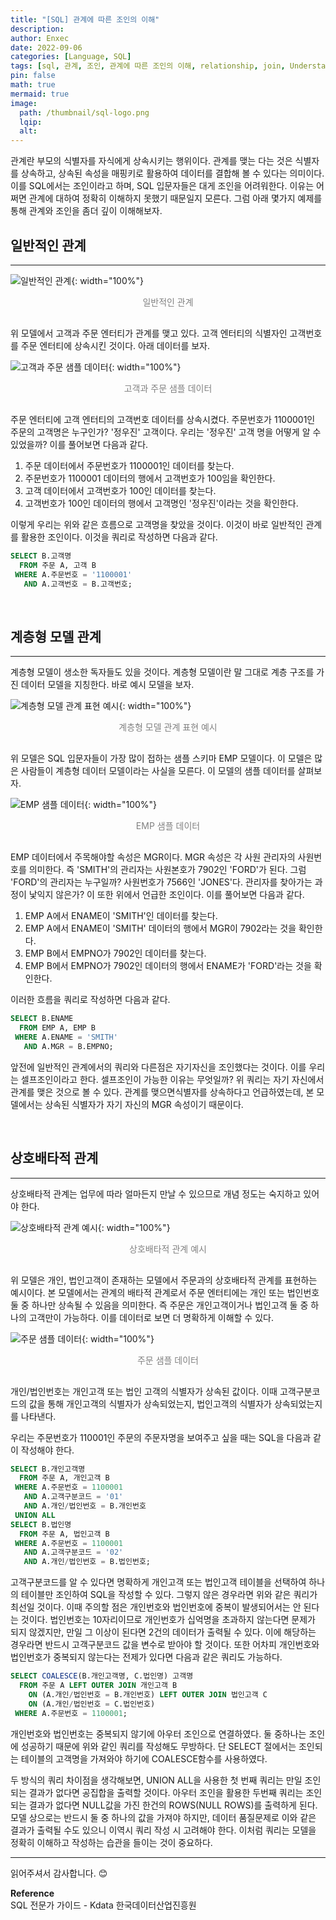 ```yaml
---
title: "[SQL] 관계에 따른 조인의 이해"
description: 
author: Enxec
date: 2022-09-06
categories: [Language, SQL]
tags: [sql, 관계, 조인, 관계에 따른 조인의 이해, relationship, join, Understanding joins by relationships]
pin: false
math: true
mermaid: true
image:
  path: /thumbnail/sql-logo.png
  lqip: 
  alt: 
---
```


관계란 부모의 식별자를 자식에게 상속시키는 행위이다. 관계를 맺는 다는 것은 식별자를 상속하고, 상속된 속성을 매핑키로 활용하여 데이터를 결합해 볼 수 있다는 의미이다. 이를 SQL에서는 조인이라고 하며, SQL 입문자들은 대게 조인을 어려워한다. 이유는 어쩌면 관계에 대하여 정확히 이해하지 못했기 때문일지 모른다. 그럼 아래 몇가지 예제를 통해 관계와 조인을 좀더 깊이 이해해보자.

## 일반적인 관계
---
![일반적인 관계](/posts/20220906/general-relationship.png "일반적인 관계"){: width="100%"}
<div style="color: gray; text-align: center; margin-bottom: 30px;">일반적인 관계</div>

위 모델에서 고객과 주문 엔터티가 관계를 맺고 있다. 고객 엔터티의 식별자인 고객번호를 주문 엔터티에 상속시킨 것이다. 아래 데이터를 보자.

![고객과 주문 샘플 데이터](/posts/20220906/customer-and-order-sample-data.png "고객과 주문 샘플 데이터"){: width="100%"}
<div style="color: gray; text-align: center; margin-bottom: 30px;">고객과 주문 샘플 데이터</div>

주문 엔터티에 고객 엔터티의 고객번호 데이터를 상속시켰다. 주문번호가 1100001인 주문의 고객명은 누구인가? '정우진' 고객이다. 우리는 '정우진' 고객 명을 어떻게 알 수 있었을까? 이를 풀어보면 다음과 같다.

1. 주문 데이터에서 주문번호가 1100001인 데이터를 찾는다.
2. 주문번호가 1100001 데이터의 행에서 고객번호가 100임을 확인한다.
3. 고객 데이터에서 고객번호가 100인 데이터를 찾는다.
4. 고객번호가 100인 데이터의 행에서 고객명인 '정우진'이라는 것을 확인한다.

이렇게 우리는 위와 같은 흐름으로 고객명을 찾았을 것이다. 이것이 바로 일반적인 관계를 활용한 조인이다. 이것을 쿼리로 작성하면 다음과 같다.

```sql
SELECT B.고객명
  FROM 주문 A, 고객 B
 WHERE A.주문번호 = '1100001'
   AND A.고객번호 = B.고객번호;
```

<br>

## 계층형 모델 관계
---
계층형 모델이 생소한 독자들도 있을 것이다. 계층형 모델이란 말 그대로 계층 구조를 가진 데이터 모델을 지칭한다. 바로 예시 모델을 보자.

![계층형 모델 관계 표현 예시](/posts/20220906/hierarchical-model-relationship-representation-example.png "계층형 모델 관계 표현 예시"){: width="100%"}
<div style="color: gray; text-align: center; margin-bottom: 30px;">계층형 모델 관계 표현 예시</div>

위 모델은 SQL 입문자들이 가장 많이 접하는 샘플 스키마 EMP 모델이다. 이 모델은 많은 사람들이 계층형 데이터 모델이라는 사실을 모른다. 이 모델의 샘플 데이터를 살펴보자.

![EMP 샘플 데이터](/posts/20220906/emp-sample-data.png "EMP 샘플 데이터"){: width="100%"}
<div style="color: gray; text-align: center; margin-bottom: 30px;">EMP 샘플 데이터</div>

EMP 데이터에서 주목해야할 속성은 MGR이다. MGR 속성은 각 사원 관리자의 사원번호를 의미한다. 즉 'SMITH'의 관리자는 사원본호가 7902인 'FORD'가 된다. 그럼 'FORD'의 관리자는 누구일까? 사원번호가 7566인 'JONES'다. 관리자를 찾아가는 과정이 낯익지 않은가? 이 또한 위에서 언급한 조인이다. 이를 풀어보면 다음과 같다.

1. EMP A에서 ENAME이 'SMITH'인 데이터를 찾는다.
2. EMP A에서 ENAME이 'SMITH' 데이터의 행에서 MGR이 7902라는 것을 확인한다.
3. EMP B에서 EMPNO가 7902인 데이터를 찾는다.
4. EMP B에서 EMPNO가 7902인 데이터의 행에서 ENAME가 'FORD'라는 것을 확인한다.

이러한 흐름을 쿼리로 작성하면 다음과 같다.

```sql
SELECT B.ENAME
  FROM EMP A, EMP B
 WHERE A.ENAME = 'SMITH'
   AND A.MGR = B.EMPNO;
```

앞전에 일반적인 관계에서의 쿼리와 다른점은 자기자신을 조인했다는 것이다. 이를 우리는 셀프조인이라고 한다. 셀프조인이 가능한 이유는 무엇일까? 위 쿼리는 자기 자신에서 관계를 맺은 것으로 볼 수 있다. 관계를 맺으면식별자를 상속하다고 언급하였는데, 본 모델에서는 상속된 식별자가 자기 자신의 MGR 속성이기 때문이다.

<br>

## 상호배타적 관계
---
상호배타적 관계는 업무에 따라 얼마든지 만날 수 있으므로 개념 정도는 숙지하고 있어야 한다.

![상호배타적 관계 예시](/posts/20220906/examples-of-mutually-exclusive-relationships.png "상호배타적 관계 예시"){: width="100%"}
<div style="color: gray; text-align: center; margin-bottom: 30px;">상호배타적 관계 예시</div>

위 모델은 개인, 법인고객이 존재하는 모델에서 주문과의 상호배타적 관계를 표현하는 예시이다. 본 모델에서는 관계의 배타적 관계로서 주문 엔터티에는 개인 또는 법인번호 둘 중 하나만 상속될 수 있음을 의미한다. 즉 주문은 개인고객이거나 법인고객 둘 중 하나의 고객만이 가능하다. 이를 데이터로 보면 더 명확하게 이해할 수 있다.

![주문 샘플 데이터](/posts/20220906/order-sample-data.png "주문 샘플 데이터"){: width="100%"}
<div style="color: gray; text-align: center; margin-bottom: 30px;">주문 샘플 데이터</div>

개인/법인번호는 개인고객 또는 법인 고객의 식별자가 상속된 값이다. 이때 고객구분코드의 값을 통해 개인고객의 식별자가 상속되었는지, 법인고객의 식별자가 상속되었는지를 나타낸다.  

우리는 주문번호가 110001인 주문의 주문자명을 보여주고 싶을 때는 SQL을 다음과 같이 작성해야 한다.

```sql
SELECT B.개인고객명
  FROM 주문 A, 개인고객 B
 WHERE A.주문번호 = 1100001
   AND A.고객구분코드 = '01'
   AND A.개인/법인번호 = B.개인번호
 UNION ALL
SELECT B.법인명
  FROM 주문 A, 법인고객 B
 WHERE A.주문번호 = 1100001
   AND A.고객구분코드 = '02'
   AND A.개인/법인번호 = B.법인번호;
```

고객구분코드를 알 수 있다면 명확하게 개인고객 또는 법인고객 테이블을 선택하여 하나의 테이블만 조인하여 SQL을 작성할 수 있다. 그렇지 않은 경우라면 위와 같은 쿼리가 최선일 것이다. 이때 주의할 점은 개인번호와 법인번호에 중복이 발생되어서는 안 된다는 것이다. 법인번호는 10자리이므로 개인번호가 십억명을 초과하지 않는다면 문제가 되지 않겠지만, 만일 그 이상이 된다면 2건의 데이터가 출력될 수 있다. 이에 해당하는 경우라면 반드시 고객구분코드 값을 변수로 받아야 할 것이다. 또한 어차피 개인번호와 법인번호가 중복되지 않는다는 전제가 있다면 다음과 같은 쿼리도 가능하다.

```sql
SELECT COALESCE(B.개인고객명, C.법인명) 고객명
  FROM 주문 A LEFT OUTER JOIN 개인고객 B
    ON (A.개인/법인번호 = B.개인번호) LEFT OUTER JOIN 법인고객 C
    ON (A.개인/법인번호 = C.법인번호)
 WHERE A.주문번호 = 1100001;
```

개인번호와 법인번호는 중복되지 않기에 아우터 조인으로 연결하였다. 둘 중하나는 조인에 성공하기 때문에 위와 같인 쿼리를 작성해도 무방하다. 단 SELECT 절에서는 조인되는 테이블의 고객명을 가져와야 하기에 COALESCE함수를 사용하였다.  

두 방식의 쿼리 차이점을 생각해보면, UNION ALL을 사용한 첫 번째 쿼리는 만일 조인되는 결과가 없다면 공집합을 출력할 것이다. 아우터 조인을 활용한 두번째 쿼리는 조인되는 결과가 없다면 NULL값을 가진 한건의 ROWS(NULL ROWS)를 출력하게 된다. 모델 상으로는 반드시 둘 중 하나의 값을 가져야 하지만, 데이터 품질문제로 이와 같은 결과가 출력될 수도 있으니 이역시 쿼리 작성 시 고려해야 한다.
이처럼 쿼리는 모델을 정확히 이해하고 작성하는 습관을 들이는 것이 중요하다.

---

읽어주셔서 감사합니다. 😊 

__Reference__  
SQL 전문가 가이드 - Kdata 한국데이터산업진흥원